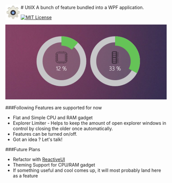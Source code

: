 #<img src="https://raw.githubusercontent.com/Raathigesh/UtilX/master/Wiki/Images/UtilX.png" align="left" height="48" width="48" > UtilX
A bunch of feature bundled into a WPF application. 

[![MIT License][license-image]][license-url]

![WidgetImage](https://raw.githubusercontent.com/Raathigesh/UtilX/master/Wiki/Images/Gadget.PNG)

###Following Features are supported for now
- Flat and Simple CPU and RAM gadget
- Explorer Limiter - Helps to keep the amount of open explorer windows in control by closing the older once automatically.
- Features can be turned on/off.
- Got an idea ? Let's talk!

###Future Plans
- Refactor with [ReactiveUI](http://reactiveui.net/)
- Theming Support for CPU/RAM gadget
- If something useful and cool comes up, it will most probably land here as a feature


[license-image]: http://img.shields.io/badge/license-MIT-blue.svg?style=flat
[license-url]: LICENSE


